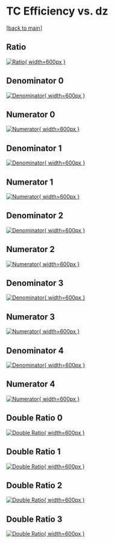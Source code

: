 # TC Efficiency vs. dz

[[back to main](./)]



## Ratio

[![Ratio](../mtv/var/TC_xtr_211_-1_eff_dz.png){ width=600px }](../mtv/var/TC_xtr_211_-1_eff_dz.pdf)

## Denominator 0

[![Denominator](../mtv/den/TC_xtr_211_-1_eff_dz_den0.png){ width=600px }](../mtv/den/TC_xtr_211_-1_eff_dz_den0.pdf)

## Numerator 0

[![Numerator](../mtv/num/TC_xtr_211_-1_eff_dz_num0.png){ width=600px }](../mtv/num/TC_xtr_211_-1_eff_dz_num0.pdf)

## Denominator 1

[![Denominator](../mtv/den/TC_xtr_211_-1_eff_dz_den1.png){ width=600px }](../mtv/den/TC_xtr_211_-1_eff_dz_den1.pdf)

## Numerator 1

[![Numerator](../mtv/num/TC_xtr_211_-1_eff_dz_num1.png){ width=600px }](../mtv/num/TC_xtr_211_-1_eff_dz_num1.pdf)

## Denominator 2

[![Denominator](../mtv/den/TC_xtr_211_-1_eff_dz_den2.png){ width=600px }](../mtv/den/TC_xtr_211_-1_eff_dz_den2.pdf)

## Numerator 2

[![Numerator](../mtv/num/TC_xtr_211_-1_eff_dz_num2.png){ width=600px }](../mtv/num/TC_xtr_211_-1_eff_dz_num2.pdf)

## Denominator 3

[![Denominator](../mtv/den/TC_xtr_211_-1_eff_dz_den3.png){ width=600px }](../mtv/den/TC_xtr_211_-1_eff_dz_den3.pdf)

## Numerator 3

[![Numerator](../mtv/num/TC_xtr_211_-1_eff_dz_num3.png){ width=600px }](../mtv/num/TC_xtr_211_-1_eff_dz_num3.pdf)

## Denominator 4

[![Denominator](../mtv/den/TC_xtr_211_-1_eff_dz_den4.png){ width=600px }](../mtv/den/TC_xtr_211_-1_eff_dz_den4.pdf)

## Numerator 4

[![Numerator](../mtv/num/TC_xtr_211_-1_eff_dz_num4.png){ width=600px }](../mtv/num/TC_xtr_211_-1_eff_dz_num4.pdf)

## Double Ratio 0

[![Double Ratio](../mtv/ratio/TC_xtr_211_-1_eff_dz_ratio0.png){ width=600px }](../mtv/ratio/TC_xtr_211_-1_eff_dz_ratio0.pdf)

## Double Ratio 1

[![Double Ratio](../mtv/ratio/TC_xtr_211_-1_eff_dz_ratio1.png){ width=600px }](../mtv/ratio/TC_xtr_211_-1_eff_dz_ratio1.pdf)

## Double Ratio 2

[![Double Ratio](../mtv/ratio/TC_xtr_211_-1_eff_dz_ratio2.png){ width=600px }](../mtv/ratio/TC_xtr_211_-1_eff_dz_ratio2.pdf)

## Double Ratio 3

[![Double Ratio](../mtv/ratio/TC_xtr_211_-1_eff_dz_ratio3.png){ width=600px }](../mtv/ratio/TC_xtr_211_-1_eff_dz_ratio3.pdf)


